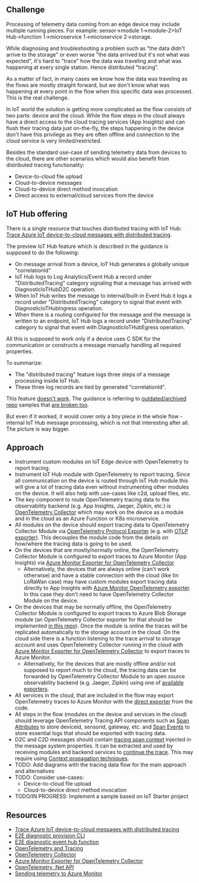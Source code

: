 ## Challenge

Processing of telemetry data coming from an edge device may include multiple running pieces. For example: sensor->module 1->module-2>IoT Hub->function 1->microservice 1->microservice 2->storage.

While diagnosing and troubleshooting a problem such as "the data didn't arrive to the storage" or even worse "the data arrived but it's not what was expected", it's hard to "trace" how the data was traveling and what was happening at every single station. Hence distributed "tracing".

As a matter of fact, in many cases we know how the data was traveling as the flows are mostly straight forward, but we don't know what was happening at every point in the flow when this specific data was processed. This is the real challenge.

In IoT world the solution is getting more complicated as the flow consists of two parts: device and the cloud. While the flow steps in the cloud always have a direct access to the cloud tracing services (App Insights) and can flush their tracing data just on-the-fly, the steps happening in the device don't have this privilege as they are often offline and connection to the cloud service is very limited/restricted.

Besides the standard use-case of sending telemetry data from devices to the cloud, there are other scenarios which would also benefit from distributed tracing functionality:
- Device-to-cloud file upload
- Cloud-to-device messages
- Cloud-to-device direct method invocation 
- Direct access to external/cloud services from the device  

## IoT Hub offering 

There is a single resource that touches distributed tracing with IoT Hub: [Trace Azure IoT device-to-cloud messages with distributed tracing](https://docs.microsoft.com/en-us/azure/iot-hub/iot-hub-distributed-tracing). 

The preview IoT Hub feature which is described in the guidance is supposed to do the following:
  - On message arrival from a device, IoT Hub generates a globally unique "correlationId" 
  - IoT Hub logs to Log Analytics/Event Hub a record under "DistributedTracing" category signaling that a message has arrived with DiagnosticIoTHubD2C operation.
  - When IoT Hub writes the message to internal/built-in Event Hub it logs a record under "DistributedTracing" category to signal that event with DiagnosticIoTHubIngress operation.   
  - When there is a routing configured for the message and the message is written to an endpoint, IoT Hub logs a record under "DistributedTracing" category to signal that event with DiagnosticIoTHubEgress operation.

All this is supposed to work only if a device uses C SDK for the communication or constructs a message manually handling all required properties.

To summarize: 
  - The "distributed tracing" feature logs three steps of a message processing inside IoT Hub. 
  - These three log records are tied by generated "correlationId". 

This feature [doesn't work](https://github.com/MicrosoftDocs/azure-docs/issues/84386).  The guidance is referring to [outdated/archived repo](https://github.com/MicrosoftDocs/azure-docs/issues/84282) samples that [are broken too](https://github.com/Azure-Samples/e2e-diagnostic-provision-cli/issues/12).

But even if it worked, it would cover only a tiny piece in the whole flow - internal IoT Hub message processing, which is not that interesting after all. The picture is way bigger.      

## Approach
- Instrument custom modules on IoT Edge device with OpenTelemetry to report tracing.
- Instrument IoT Hub module with OpenTelemetry to report tracing. Since all communication on the device is routed through IoT Hub module this will give a lot of tracing data even without instrumenting other modules on the device. It will also help with use-cases like c2d, upload files, etc.
- The key component to route OpenTelemetry tracing data to the observability backend (e.g. App Insights, Jaeger, Zipkin, etc.) is [OpenTelemetry Collector](https://github.com/open-telemetry/opentelemetry-collector/blob/main/docs/design.md) which may work on the device as a module and in the cloud as an Azure Function or K8s microservice.
- All modules on the device should export tracing data to OpenTelemetry Collector Module via [OpenTelemetry Protocol Exporter](https://github.com/open-telemetry/opentelemetry-specification/blob/main/specification/protocol/exporter.md) (e.g. with [OTLP exporter](https://github.com/open-telemetry/opentelemetry-dotnet/blob/main/src/OpenTelemetry.Exporter.OpenTelemetryProtocol/README.md)). This decouples the module code from the details on how/where the tracing data is going to be used.
- On the devices that are mostly/normally online, the OpenTelemetry Collector Module is configured to export traces to Azure Monitor (App Insights) via [Azure Monitor Exporter for OpenTelemetry Collector](https://github.com/open-telemetry/opentelemetry-collector-contrib/tree/main/exporter/azuremonitorexporter)              
  - Alternatively, the devices that are always online (can't work otherwise) and have a stable connection with the cloud (like tin LoRaWan case) may have custom modules export tracing data directly to App Insights with [Azure Monitor OpenTelemetry exporter](https://docs.microsoft.com/en-us/azure/azure-monitor/app/opentelemetry-enable?tabs=net#enable-azure-monitor-application-insights). In this case they don't need to have OpenTelemetry Collector Module on the device.
- On the devices that may be normally offline, the OpenTelemetry Collector Module is configured to export traces to Azure Blob Storage module (an OpenTelemetry Collector exporter for that should be implemented [in this repo](https://github.com/open-telemetry/opentelemetry-collector-contrib/tree/main/exporter)). Once the module is online the traces will be replicated automatically to the storage account in the cloud. On the cloud side there is a function listening to the trace arrival to storage account and uses OpenTelemetry Collector running in the cloud with [Azure Monitor Exporter for OpenTelemetry Collector](https://github.com/open-telemetry/opentelemetry-collector-contrib/tree/main/exporter/azuremonitorexporter) to export traces to Azure Monitor. 
    - Alternatively, for the devices that are mostly offline and/or not supposed to report much to the cloud, the tracing data can be forwarded by OpenTelemetry Collector Module to an open source observability backend (e.g. Jaeger, Zipkin) using one of [available exporters](https://github.com/open-telemetry/opentelemetry-collector-contrib/tree/main/exporter). 
- All services in the cloud, that are included in the flow may export OpenTelemetry traces to Azure Monitor with the [direct exporter](https://docs.microsoft.com/en-us/azure/azure-monitor/app/opentelemetry-overview#sending-your-telemetry) from the code.
- All steps in the flow (modules on the device and services in the cloud) should leverage OpenTelemetry Tracing API components such as [Span Attributes](https://github.com/open-telemetry/opentelemetry-specification/blob/main/specification/trace/api.md#set-attributes) to store deviceid, sensorid, gateway, etc. and [Span Events](https://github.com/open-telemetry/opentelemetry-specification/blob/main/specification/trace/api.md#add-events) to store essential logs that should be exported with tracing data.
- D2C and C2D messages should contain [tracing span context](https://opentelemetry.io/docs/reference/specification/overview/#spancontext) injected in the message system properties. It can be extracted and used by receiving modules and backend services to [continue the trace](https://opentelemetry.io/docs/concepts/data-sources/#traces). This may require using [Context propagation techniques](https://github.com/open-telemetry/opentelemetry-dotnet/blob/main/src/OpenTelemetry.Api/README.md#context-propagation).
- TODO: Add diagrams with the tracing data flow for the main approach and alternatives
- TODO: Consider use-cases:
  - Device-to-cloud file upload 
  - Cloud-to-device direct method invocation
- TODO/IN PROGRESS: Implement a sample based on IoT Starter project 



## Resources
- [Trace Azure IoT device-to-cloud messages with distributed tracing](https://docs.microsoft.com/en-us/azure/iot-hub/iot-hub-distributed-tracing)
- [E2E diagnostic provision CLI](https://github.com/Azure-Samples/e2e-diagnostic-provision-cli)
- [E2E diagnostic event hub function ](https://github.com/Azure-Samples/e2e-diagnostic-eventhub-ai-function)
- [OpenTelemetry and Tracing](https://lightstep.com/blog/opentelemetry-101-what-is-tracing/)
- [OpenTelemetry Collector](https://github.com/open-telemetry/opentelemetry-collector/blob/main/docs/design.md)
- [Azure Monitor Exporter for OpenTelemetry Collector](https://github.com/open-telemetry/opentelemetry-collector-contrib/tree/main/exporter/azuremonitorexporter)
- [OpenTelemetry .Net API](https://github.com/open-telemetry/opentelemetry-dotnet/blob/main/src/OpenTelemetry.Api/README.md#introduction-to-opentelemetry-net-tracing-api)
- [Sending telemetry to Azure Monitor](https://docs.microsoft.com/en-us/azure/azure-monitor/app/opentelemetry-overview#sending-your-telemetry)
